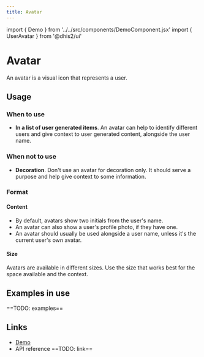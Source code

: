 ```yaml
---
title: Avatar
---
```


import { Demo } from '../../src/components/DemoComponent.jsx'
import { UserAvatar } from '@dhis2/ui'

# Avatar

An avatar is a visual icon that represents a user.

<Demo>
    <UserAvatar name="Karimbe Olefeme"/>
</Demo>

## Usage

### When to use

-   **In a list of user generated items**. An avatar can help to identify different users and give context to user generated content, alongside the user name.

### When not to use

-   **Decoration**. Don't use an avatar for decoration only. It should serve a purpose and help give context to some information.

### Format

#### Content

-   By default, avatars show two initials from the user's name.
-   An avatar can also show a user's profile photo, if they have one.
-   An avatar should usually be used alongside a user name, unless it's the current user's own avatar.

#### Size

<Demo>
    <UserAvatar extrasmall name="Example Person"/>
    <UserAvatar  name="Example Person"/>
    <UserAvatar medium name="Example Person"/>
    <UserAvatar large name="Example Person"/>
    <UserAvatar extralarge name="Example Person"/>
</Demo>

Avatars are available in different sizes. Use the size that works best for the space available and the context.

## Examples in use

==TODO: examples==

## Links

-   [Demo](https://ui.dhis2.nu/demo/?path=/story/utils-user-avatar--default)
-   API reference ==TODO: link==
